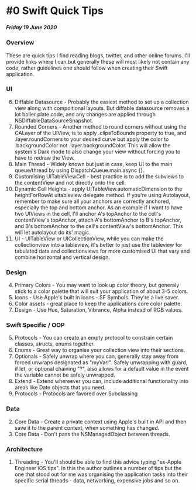 # #0 Swift Quick Tips
##### Friday 19 June 2020

### Overview
These are quick tips I find reading blogs, twitter, and other online forums. I'll provide links where I can but generally these will most likely not contain any code, rather guidelines one should follow when creating their Swift application.

### UI
6. Diffable Datasource - Probably the easiest method to set up a collection view along with compoitional layouts. But diffable datasource removes a lot boiler plate code, and any changes are applied through NSDiffableDataSourceSnapshot.
5. Rounded Corners - Another method to round corners without using the CALayer of the UIView, is to apply .clipsToBounds property to true, and .layer.roundCorners to your desired curve but apply the color to .backgroundColor not .layer.backgroundColor. This will allow the system's Dark mode to also change your view without forcing you to have to redraw the View.
4. Main Thread - Widely known but just in case, keep UI to the main queue/thread by using DispatchQueue.main.async {}.
3. Customising UITableViewCell - best practice is to add the subviews to the contentView and not directly onto the cell.
2. Dynamic Cell Heights - apply UITableView.automaticDimension to the heightForRowAt uitableview delegate method. If you're using Autolayout, remember to make sure all your anchors are correctly anchored, especially the top and bottom anchor. As an example if I want to have two UIViews in the cell, I'll anchor A's topAnchor to the cell's contentView's topAnchor, attach A's bottomAnchor to B's topAnchor, and B's bottomAnchor to the cell's contentView's bottomAnchor. This will let autolayout do its' magic.
1. UI - UITableView or UICollectionView, while you can make the collectionview into a tableview, it's better to just use the tableview for tabulated data and collectionviews for more customised UI that vary and combine  horizontal and vertical design.

### Design
4. Primary Colors - You may want to look up color theory, but generaly stick to a color palette that will suit your application of about 3-5 colors.
3. Icons - Use Apple's built in icons - SF Symbols. They're a live saver.
2. Color assets - great place to keep the applications core color palette.
1. Design - Use Hue, Saturation, Vibrance, Alpha instead of RGB values.

### Swift Specific / OOP
5. Protocols - You can create an empty protocol to constrain certain classes, structs, enums together.
4. Enums - Great way to organise your collection view into their sections.
3. Optionals - Safely unwrap where you can, generally stay away from forced unwraps designated as "myVar!". Safely unwrapping with guard, if let, or optional chaining "?", also allows for a default value in the event the variable cannot be safely unwrapped.
2. Extend - Extend whereever you can, include additional functionality into areas like Date objects that you need.
1. Protocols - Protocols are favored over Subclassing

### Data
2. Core Data - Create a private context using Apple's built in API and then save it to the parent context, when something has changed.
1. Core Data - Don't pass the NSManagedObject between threads.

### Architecture
1. Threading - You'll should be able to find this advice typing "ex-Apple Engineer iOS tips". In this the author outlines a number of tips but the one that stood out for me was organising the application tasks into their specific serial threads - data, networking, expensive jobs and so on.
